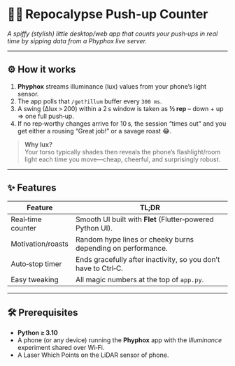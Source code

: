 # 🏋️‍♂️ Repocalypse Push‑up Counter
*A spiffy (stylish) little desktop/web app that counts your push‑ups in real time by sipping data from a Phyphox live server.*


---

## ⚙️ How it works
1. **Phyphox** streams illuminance (lux) values from your phone’s light sensor.  
2. The app polls that `/get?illum` buffer every `300 ms`.  
3. A swing (∆lux > 200) within a 2 s window is taken as **½ rep** – down + up ⇒ one full push‑up.  
4. If no rep‑worthy changes arrive for 10 s, the session “times out” and you get either a rousing “Great job!” or a savage roast 😂.

> **Why lux?**  
> Your torso typically shades then reveals the phone’s flashlight/room light each time you move—cheap, cheerful, and surprisingly robust.

---

## ✨ Features
| Feature | TL;DR |
|---------|-------|
| Real‑time counter | Smooth UI built with **Flet** (Flutter‑powered Python UI). |
| Motivation/roasts | Random hype lines or cheeky burns depending on performance. |
| Auto‑stop timer | Ends gracefully after inactivity, so you don’t have to Ctrl‑C. |
| Easy tweaking | All magic numbers at the top of `app.py`. |

---

## 🛠️ Prerequisites
* **Python ≥ 3.10**  
* A phone (or any device) running the **Phyphox** app with the *Illuminance* experiment shared over Wi‑Fi.
* A Laser Which Points on the LiDAR sensor of phone.

